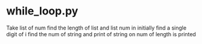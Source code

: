 # while_loop.py
Take list of num 
find the length of list
and list num in initially find a single digit of i
find the num of string and print of string on num of length is printed
